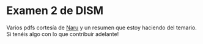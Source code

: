 # Examen 2 de DISM
Varios pdfs cortesía de [Naru](https://github.com/Narukage) y un resumen que estoy haciendo del temario. Si tenéis algo con lo que contribuir adelante!
